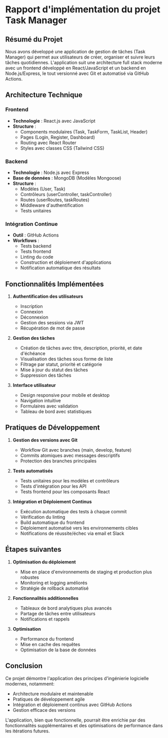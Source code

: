 # Rapport d'implémentation du projet Task Manager

## Résumé du Projet

Nous avons développé une application de gestion de tâches (Task Manager) qui permet aux utilisateurs de créer, organiser et suivre leurs tâches quotidiennes. L'application suit une architecture full stack moderne avec un frontend développé en React/JavaScript et un backend en Node.js/Express, le tout versionné avec Git et automatisé via GitHub Actions.

## Architecture Technique

### Frontend
- **Technologie** : React.js avec JavaScript
- **Structure** :
  - Components modulaires (Task, TaskForm, TaskList, Header)
  - Pages (Login, Register, Dashboard)
  - Routing avec React Router
  - Styles avec classes CSS (Tailwind CSS)

### Backend
- **Technologie** : Node.js avec Express
- **Base de données** : MongoDB (Modèles Mongoose)
- **Structure** :
  - Modèles (User, Task)
  - Contrôleurs (userController, taskController)
  - Routes (userRoutes, taskRoutes)
  - Middleware d'authentification
  - Tests unitaires

### Intégration Continue
- **Outil** : GitHub Actions
- **Workflows** :
  - Tests backend
  - Tests frontend
  - Linting du code
  - Construction et déploiement d'applications
  - Notification automatique des résultats

## Fonctionnalités Implémentées

1. **Authentification des utilisateurs**
   - Inscription
   - Connexion
   - Déconnexion
   - Gestion des sessions via JWT
   - Récupération de mot de passe

2. **Gestion des tâches**
   - Création de tâches avec titre, description, priorité, et date d'échéance
   - Visualisation des tâches sous forme de liste
   - Filtrage par statut, priorité et catégorie
   - Mise à jour du statut des tâches
   - Suppression des tâches

3. **Interface utilisateur**
   - Design responsive pour mobile et desktop
   - Navigation intuitive
   - Formulaires avec validation
   - Tableau de bord avec statistiques

## Pratiques de Développement

1. **Gestion des versions avec Git**
   - Workflow Git avec branches (main, develop, feature)
   - Commits atomiques avec messages descriptifs
   - Protection des branches principales

2. **Tests automatisés**
   - Tests unitaires pour les modèles et contrôleurs
   - Tests d'intégration pour les API
   - Tests frontend pour les composants React

3. **Intégration et Déploiement Continus**
   - Exécution automatique des tests à chaque commit
   - Vérification du linting
   - Build automatique du frontend
   - Déploiement automatisé vers les environnements cibles
   - Notifications de réussite/échec via email et Slack

## Étapes suivantes

1. **Optimisation du déploiement**
   - Mise en place d'environnements de staging et production plus robustes
   - Monitoring et logging améliorés
   - Stratégie de rollback automatisé

2. **Fonctionnalités additionnelles**
   - Tableaux de bord analytiques plus avancés
   - Partage de tâches entre utilisateurs
   - Notifications et rappels

3. **Optimisation**
   - Performance du frontend
   - Mise en cache des requêtes
   - Optimisation de la base de données

## Conclusion

Ce projet démontre l'application des principes d'ingénierie logicielle modernes, notamment:
- Architecture modulaire et maintenable
- Pratiques de développement agile
- Intégration et déploiement continus avec GitHub Actions
- Gestion efficace des versions

L'application, bien que fonctionnelle, pourrait être enrichie par des fonctionnalités supplémentaires et des optimisations de performance dans les itérations futures. 